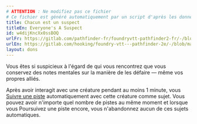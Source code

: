 ```yaml
---
# ATTENTION : Ne modifiez pas ce fichier
# Ce fichier est généré automatiquement par un script d'après les données du module Foundry VTT officiel et de sa traduction
title: Chacun est un suspect
titleEn: Everyone's A Suspect
id: w4dijKncXx0ssBOQ
urlFr: https://gitlab.com/pathfinder-fr/foundryvtt-pathfinder2-fr/-/blob/master/data/feats/w4dijKncXx0ssBOQ.htm
urlEn: https://gitlab.com/hooking/foundry-vtt---pathfinder-2e/-/blob/master/packs/data/feats.db/everyone-s-a-suspect.json
layout: dons
---
```

Vous êtes si suspicieux à l'égard de qui vous rencontrez que vous conservez des notes mentales sur la manière de les défaire — même vos propres alliés.

Après avoir interagit avec une créature pendant au moins 1 minute, vous [Suivre une piste](../actions/suivre-une-piste.md) automatiquement avec cette créature comme sujet. Vous pouvez avoir n'importe quel nombre de pistes au même moment et lorsque vous Poursuivez une piste encore, vous n'abandonnez aucun de ces sujets automatiques.
